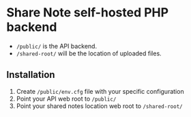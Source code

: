 # Share Note self-hosted PHP backend

- `/public/` is the API backend.
- `/shared-root/` will be the location of uploaded files.

## Installation

1. Create `/public/env.cfg` file with your specific configuration
2. Point your API web root to `/public/`
3. Point your shared notes location web root to `/shared-root/`
